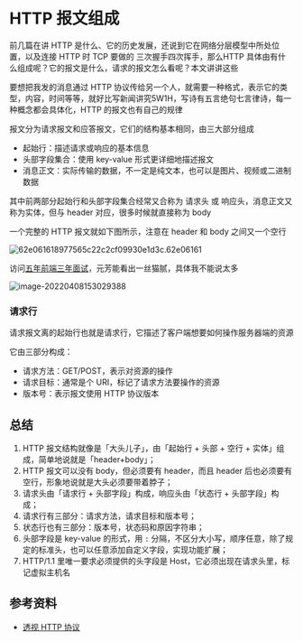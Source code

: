# HTTP 报文组成

前几篇在讲 HTTP 是什么、它的历史发展，还说到它在网络分层模型中所处位置，以及连接 HTTP 时 TCP 要做的 三次握手四次挥手，那么HTTP 具体由有什么组成呢？它的报文是什么，请求的报文怎么看呢？本文讲讲这些

要想把我发的消息通过 HTTP 协议传给另一个人，就需要一种格式，表示它的类型，内容，时间等等，就好比写新闻讲究5W1H，写诗有五言绝句七言律诗，每一种概念都会具体化，HTTP 的报文也有自己的规律

报文分为请求报文和应答报文，它们的结构基本相同，由三大部分组成

- 起始行：描述请求或响应的基本信息
- 头部字段集合：使用 key-value 形式更详细地描述报文
- 消息正文：实际传输的数据，不一定是纯文本，也可以是图片、视频或二进制数据

其中前两部分起始行和头部字段集合经常又合称为 请求头 或 响应头，消息正文又称为实体，但与 header 对应，很多时候就直接称为 body

一个完整的 HTTP 报文就如下图所示，注意在 header 和 body 之间又一个空行

![62e061618977565c22c2cf09930e1d3c.62e06161](https://s2.loli.net/2022/04/08/ystGFaB78dZMDvO.png)



访问[五年前端三年面试](https://fe.azhubaby.com/)，元芳能看出一丝猫腻，具体我不能说太多

![image-20220408153029388](https://s2.loli.net/2022/04/08/FDxrJvqiLB4kAOj.png)



### 请求行

请求报文离的起始行也就是请求行，它描述了客户端想要如何操作服务器端的资源

它由三部分构成：

- 请求方法：GET/POST，表示对资源的操作
- 请求目标：通常是个 URI，标记了请求方法要操作的资源
- 版本号：表示报文使用  HTTP 协议版本



## 总结

1. HTTP 报文结构就像是「大头儿子」，由「起始行 + 头部 + 空行 + 实体」组成，简单地说就是「header+body」；
2. HTTP 报文可以没有 body，但必须要有 header，而且 header 后也必须要有空行，形象地说就是大头必须要带着脖子；
3. 请求头由「请求行 + 头部字段」构成，响应头由「状态行 + 头部字段」构成；
4. 请求行有三部分：请求方法，请求目标和版本号；
5. 状态行也有三部分：版本号，状态码和原因字符串；
6. 头部字段是 key-value 的形式，用 `:` 分隔，不区分大小写，顺序任意，除了规定的标准头，也可以任意添加自定义字段，实现功能扩展；
7. HTTP/1.1 里唯一要求必须提供的头字段是 Host，它必须出现在请求头里，标记虚拟主机名







## 参考资料

- [透视 HTTP 协议](https://time.geekbang.org/column/intro/100029001)
